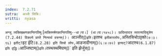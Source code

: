 ```yaml
---
index:  7.2.71
sutra:  अञ्जेः सिचि।
vritti:  nyasa
---
```


`अन्जू व्यक्तिम्रक्षणकान्तिगतिषु` [`व्यक्तिमर्षणकान्तिगतिषु--धा।पा।] (धा।पा।१४५८)। ऊदित्त्वादत्र स्वरत्यादिसूत्रेण (7.2.44) विकल्पे प्राप्ते नित्यार्थ वचनम्()। `आञ्जीत्()` इति। `इतश्च`  इतीकारलोपः, `अस्तिसिचोऽपृक्ते` (७।३।९६) इतीट्? `इट ईटि` (8.2.28) इति सिचो लोपः, `आडजादीनाम्()` (६।४।७२) इत्याट्? `आटश्च` (6.1.87) इति वृद्धिः। `आञ्जिष्टाम्()` इति। `तस्थस्थमिपाम्()` इति झेर्जुस्()॥
